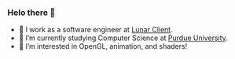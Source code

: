 ### Helo there 👋

- 🔭 I work as a software engineer at [Lunar Client](https://www.lunarclient.com/).
- 🌱 I’m currently studying Computer Science at [Purdue University](https://www.purdue.edu/).
- 👯 I’m interested in OpenGL, animation, and shaders!
